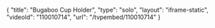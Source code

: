 {
    "title": "Bugaboo Cup Holder",
    "type": "solo",
    "layout": "iframe-static",
    "videoId": "110010714",
    "url": "\/tvpembed\/110010714"
}